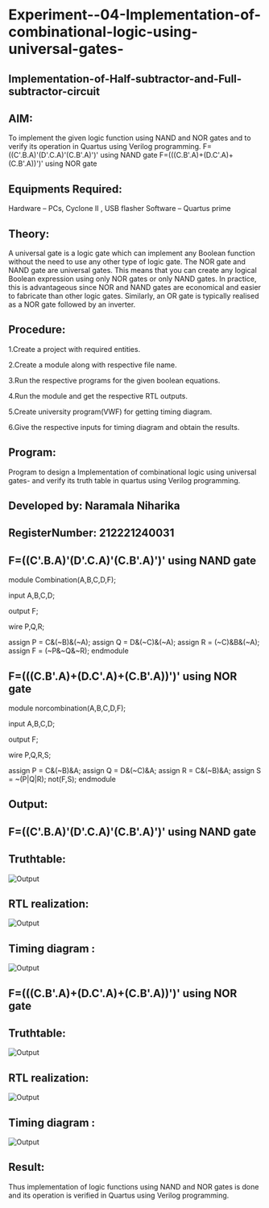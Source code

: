 # Experiment--04-Implementation-of-combinational-logic-using-universal-gates-
 ## Implementation-of-Half-subtractor-and-Full-subtractor-circuit
## AIM:
To implement the given logic function using NAND and NOR gates and to verify its operation in Quartus using Verilog programming.
F=((C'.B.A)'(D'.C.A)'(C.B'.A)')' using NAND gate
F=(((C.B'.A)+(D.C'.A)+(C.B'.A))')' using NOR gate


## Equipments Required:
Hardware – PCs, Cyclone II , USB flasher
Software – Quartus prime

## Theory:
A universal gate is a logic gate which can implement any Boolean function without the need to use any other type of logic gate. The NOR gate and NAND gate are universal gates. This means that you can create any logical Boolean expression using only NOR gates or only NAND gates. In practice, this is advantageous since NOR and NAND gates are economical and easier to fabricate than other logic gates. Similarly, an OR gate is typically realised as a NOR gate followed by an inverter.
 
## Procedure:

1.Create a project with required entities.

2.Create a module along with respective file name.

3.Run the respective programs for the given boolean equations.

4.Run the module and get the respective RTL outputs.

5.Create university program(VWF) for getting timing diagram.

6.Give the respective inputs for timing diagram and obtain the results.

## Program:

Program to design a Implementation of combinational logic using universal gates-  and verify its truth table in quartus using Verilog programming.
## Developed by: Naramala Niharika
## RegisterNumber:  212221240031

## F=((C'.B.A)'(D'.C.A)'(C.B'.A)')' using NAND gate

module Combination(A,B,C,D,F);

input A,B,C,D;

output F;

wire P,Q,R;

assign P = C&(~B)&(~A);
assign Q = D&(~C)&(~A);
assign R = (~C)&B&(~A);
assign F = (~P&~Q&~R);
endmodule

## F=(((C.B'.A)+(D.C'.A)+(C.B'.A))')' using NOR gate

module norcombination(A,B,C,D,F);

input A,B,C,D;

output F;

wire P,Q,R,S;

assign P = C&(~B)&A;
assign Q = D&(~C)&A;
assign R = C&(~B)&A;
assign S = ~(P|Q|R);
not(F,S);
endmodule


## Output:

## F=((C'.B.A)'(D'.C.A)'(C.B'.A)')' using NAND gate

## Truthtable:
![Output](?raw=true)
##  RTL realization:
![Output](?raw=true)
## Timing diagram :
![Output](?raw=true)

## F=(((C.B'.A)+(D.C'.A)+(C.B'.A))')' using NOR gate

## Truthtable:
![Output](?raw=true)
##  RTL realization:
![Output](?raw=true)
## Timing diagram :
![Output](?raw=true)
## Result:
 Thus implementation of logic functions using NAND and NOR gates is done and its operation is verified in Quartus using Verilog programming.
